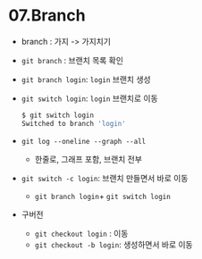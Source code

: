 # 07.Branch

- branch : 가지 -> 가지치기

- `git branch` : 브랜치 목록 확인

- `git branch login`: `login` 브랜치 생성

- `git switch login`: `login` 브랜치로 이동

  ```bash
  $ git switch login
  Switched to branch 'login'
  
  ```

- `git log --oneline --graph --all`
  - 한줄로, 그래프 포함, 브랜치 전부
- `git switch -c login`: 브랜치 만들면서 바로 이동
  - `git branch login`+ `git switch login`
- 구버전
  - `git checkout login` : 이동
  - `git checkout -b login`: 생성하면서 바로 이동
